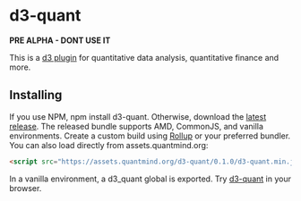 # d3-quant

**PRE ALPHA - DONT USE IT**

This is a [d3 plugin](https://bost.ocks.org/mike/d3-plugin/) for quantitative
data analysis, quantitative finance and more.

## Installing

If you use NPM, npm install d3-quant. Otherwise, download the
[latest release](https://github.com/d3/d3-quant/releases/latest).
The released bundle supports AMD, CommonJS, and vanilla environments.
Create a custom build using [Rollup](https://github.com/rollup/rollup) or
your preferred bundler.
You can also load directly from assets.quantmind.org:
```html
<script src="https://assets.quantmind.org/d3-quant/0.1.0/d3-quant.min.js"></script>
```
In a vanilla environment, a d3_quant global is exported.
Try [d3-quant](https://tonicdev.com/npm/d3-quant) in your browser.
